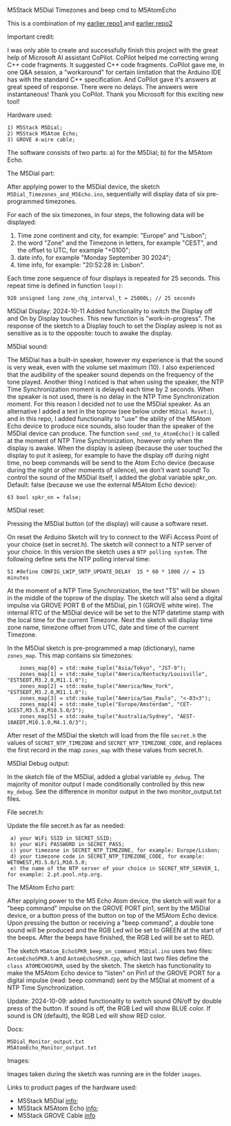 M5Stack M5Dial Timezones and beep cmd to M5AtomEcho

This is a combination of my [earlier repo1 ](https://github.com/PaulskPt/M5Stack_Atom_Matrix_Timezones)
and [earlier repo2](https://github.com/PaulskPt/M5Stack_M5Atom_EchoSPKR)

Important credit:

I was only able to create and successfully finish this project with the great help of Microsoft AI assistant CoPilot.
CoPilot helped me correcting wrong C++ code fragments. It suggested C++ code fragments. CoPilot gave me, in one Q&A session, a "workaround" 
for certain limitation that the Arduino IDE has with the standard C++ specification. And CoPilot gave it's answers at great speed of response.
There were no delays. The answers were instantaneous! Thank you CoPilot. Thank you Microsoft for this exciting new tool!

Hardware used:

    1) M5Stack M5Dial;
    2) M5Stack M5Atom Echo;
    3) GROVE 4-wire cable;

The software consists of two parts: a) for the M5Dial; b) for the M5Atom Echo.

The M5Dial part:

After applying power to the M5Dial device, the sketch ```M5Dial_Timezones_and_M5Echo.ino```, sequentially will display data of six pre-programmed timezones.


For each of the six timezones, in four steps, the following data will be displayed:
   1) Time zone continent and city, for example: "Europe" and "Lisbon"; 
   2) the word "Zone" and the Timezone in letters, for example "CEST", and the offset to UTC, for example "+0100";
   3) date info, for example "Monday September 30 2024"; 
   4) time info, for example: "20:52:28 in: Lisbon".

Each time zone sequence of four displays is repeated for 25 seconds. This repeat time is defined in function ```loop()```:

```
920 unsigned long zone_chg_interval_t = 25000L; // 25 seconds
```

M5Dial Display:
2024-10-11 Added functionality to switch the Display off and On by Display touches. This new function is "work-in-progress". The response of the sketch to a Display touch to set the Display asleep is not as sensitive as is to the opposite: touch to awake the display.

M5Dial sound:

The M5Dial has a built-in speaker, however my experience is that the sound is very weak, even with the volume set maximum (10).
I also experienced that the audibility of the speaker sound depends on the frequency of the tone played. Another thing I noticed is that when using the speaker, the NTP Time Synchronization moment is delayed each time by 2 seconds. When the speaker is not used, there is no delay in the NTP Time Synchronization moment.
For this reason I decided not to use the M5Dial speaker. As an alternative I added a text in the toprow (see below under ```M5Dial Reset:```),
and in this repo, I added functionality to "use" the ability of the M5Atom Echo device to produce nice sounds, also louder than the speaker of the M5Dial device can produce.
The function ```send_cmd_to_AtomEcho()``` is called at the moment of NTP Time Synchronization, however only when the display is awake. When the display is asleep (because the user touched the display to put it asleep, for example to have the display off during night time, no beep commands will be send to the Atom Echo device (because during the night or other moments of silence), we don't want sound! To control the sound of the M5Dial itself, I added the global variable spkr_on. Default: false (because we use the external M5Atom Echo device):

```
63 bool spkr_on = false;
```

M5Dial reset:

Pressing the M5Dial button (of the display) will cause a software reset.

On reset the Arduino Sketch will try to connect to the WiFi Access Point of your choice (set in secret.h). 
The sketch will connect to a NTP server of your choice. In this version the sketch uses a ```NTP polling system```. 
The following define sets the NTP polling interval time:

```
51 #define CONFIG_LWIP_SNTP_UPDATE_DELAY  15 * 60 * 1000 // = 15 minutes
```

At the moment of a NTP Time Synchronization, the text "TS" will be shown in the middle of the toprow of the display.
The sketch will also send a digital impulse via GROVE PORT B of the M5Dial, pin 1 (GROVE white wire).
The internal RTC of the M5Dial device will be set to the NTP datetime stamp with the local time for the current Timezone.
Next the sketch will display time zone name, timezone offset from UTC, date and time of the current Timezone.

In the M5Dial sketch is pre-programmed a map (dictionary), name ```zones_map```. This map contains six timezones:

```
    zones_map[0] = std::make_tuple("Asia/Tokyo", "JST-9");
    zones_map[1] = std::make_tuple("America/Kentucky/Louisville", "EST5EDT,M3.2.0,M11.1.0");
    zones_map[2] = std::make_tuple("America/New_York", "EST5EDT,M3.2.0,M11.1.0");
    zones_map[3] = std::make_tuple("America/Sao_Paulo", "<-03>3");
    zones_map[4] = std::make_tuple("Europe/Amsterdam", "CET-1CEST,M3.5.0,M10.5.0/3");
    zones_map[5] = std::make_tuple("Australia/Sydney", "AEST-10AEDT,M10.1.0,M4.1.0/3");
```

 After reset of the M5Dial the sketch will load from the file ```secret.h``` the values of ```SECRET_NTP_TIMEZONE``` and ```SECRET_NTP_TIMEZONE_CODE```, 
 and replaces the first record in the map ```zones_map``` with these values from secret.h.

M5Dial Debug output:

In the sketch file of the M5Dial, added a global variable ```my_debug```. The majority of monitor output I made conditionally controlled by this new ```my_debug```.
See the difference in monitor output in the two monitor_output.txt files.

File secret.h:

Update the file secret.h as far as needed:
```
 a) your WiFi SSID in SECRET_SSID;
 b) your WiFi PASSWORD in SECRET_PASS;
 c) your timezone in SECRET_NTP_TIMEZONE, for example: Europe/Lisbon;
 d) your timezone code in SECRET_NTP_TIMEZONE_CODE, for example: WET0WEST,M3.5.0/1,M10.5.0;
 e) the name of the NTP server of your choice in SECRET_NTP_SERVER_1, for example: 2.pt.pool.ntp.org.
```

The M5Atom Echo part:

After applying power to the M5 Echo Atom device, the sketch will wait for a "beep command" impulse on the GROVE PORT pin1, sent by the M5Dial device, or a button press of the button on top of the M5Atom Echo device. Upon pressing the button or receiving a "beep command", a double tone sound will be produced and the RGB Led wil be set to GREEN at the start of the beeps. After the beeps have finished, the RGB Led will be set to RED.

The sketch ```M5Atom_EchoSPKR_beep_on_command_M5Dial.ino``` uses two files: ```AntomEchoSPKR.h``` and ```AntomEchoSPKR.cpp```,
which last two files define the ```class ATOMECHOSPKR```, used by the sketch.
The sketch has functionality to make the M5Atom Echo device to "listen" on Pin1 of the GROVE PORT for a digital impulse (read: beep command)
sent by the M5Dial at moment of a NTP Time Synchronization.

Update: 2024-10-09: added functionality to switch sound ON/off by double press of the button. If sound is off, the RGB Led will show BLUE color.
If sound is ON (default), the RGB Led will show RED color.


Docs:

```
M5Dial_Monitor_output.txt
M5AtomEcho_Monitor_output.txt
```

Images: 

Images taken during the sketch was running are in the folder ```images```.

Links to product pages of the hardware used:

- M5Stack M5Dial [info](https://docs.m5stack.com/en/core/M5Dial);
- M5Stack M5Atom Echo [info](https://docs.m5stack.com/en/atom/atomecho);
- M5Stack GROVE Cable [info](https://docs.m5stack.com/en/accessory/cable/grove_cable)
  
